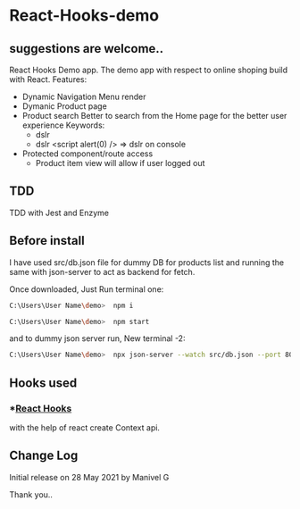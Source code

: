 # React-Hooks-demo
## suggestions are welcome.. 

React Hooks Demo app. The demo app with respect to online shoping build with React.
Features:
- Dynamic Navigation Menu render
- Dymanic Product page 
- Product search
   Better to search from the Home page for the better user experience
   Keywords:
   - dslr
   - dslr <script alert(0) />  => dslr on console
- Protected component/route access
   - Product item view will allow if user logged out

## TDD
TDD with Jest and Enzyme

## Before install

I have used src/db.json file for dummy DB for products list and running the same with json-server to act as backend for fetch.

Once downloaded,
Just Run 
terminal one:
```bash
C:\Users\User Name\demo>  npm i
``` 

```bash
C:\Users\User Name\demo>  npm start
```
and to dummy json server run,
New terminal -2:
```bash
C:\Users\User Name\demo>  npx json-server --watch src/db.json --port 8000
```

## Hooks used
   ### *[React Hooks](https://reactjs.org/docs/hooks-reference.html) 
with the help of react create Context api.

## Change Log
Initial release on 28 May 2021 by Manivel G

Thank you..


